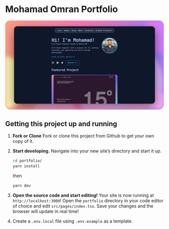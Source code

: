 # Mohamad Omran Portfolio

[![Mohamad Omran - Full-stack Engineer](./portfolio_header.png)](https://mohamadomran.dev/)

## Getting this project up and running

1.  **Fork or Clone**
    Fork or clone this project from Github to get your own copy of it.
2.  **Start developing.**
    Navigate into your new site’s directory and start it up.

    ```sh
    cd portfolio/
    yarn install
    ```
    then
    ```sh
    yarn dev
    ```

3.  **Open the source code and start editing!**
    Your site is now running at `http://localhost:3000`!
    Open the `portfolio` directory in your code editor of choice and edit `src/pages/index.tsx`. Save your changes and the browser will update in real time!

4. Create a `.env.local` file using `.env.example` as a template.
